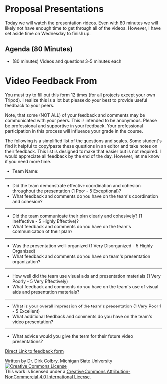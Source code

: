 # Proposal Presentations

Today we will watch the presentation videos. Even with 80 minutes we will likely not have enough time to get through all of the videos. However, I have set aside time on Wednesday to finish up. 

## Agenda (80 Minutes)

- (80 minutes) Videos and questions 3-5 minutes each


# Video Feedback From

You must try to fill out this form 12 times (for all projects except your own Tripod).  I realize this is a lot but please do your best to provide useful feedback to your peers. 

Note, that some (NOT ALL) of your feedback and comments may be communicated with your peers.  This is intended to be anonymous. Please be professional and supportive in your feedback. Your professional participation in this process will influence your grade in the course. 

The following is a simplified list of the questions and scales.  Some student's find it helpful to copy/paste these questions in an editor and take notes on their feedback.  This list is designed to make that easier but is not required.  I would appreciate all feedback by the end of the day. However, let me know if you need more time.   

* Team Name:
---
* Did the team demonstrate effective coordination and cohesion throughout the presentation (1 Poor - 5 Exceptional)?
* What feedback and comments do you have on the team's coordination and cohesion?
----
* Did the team communicate their plan clearly and cohesively? (1 Ineffective - 5 Highly Effective)?
* What feedback and comments do you have on the team's communication of their plan?
----
* Was the presentation well-organized (1 Very Disorganized - 5 Highly Organized)
* What feedback and comments do you have on team's presentation organization?
----
* How well did the team use visual aids and presentation materials (1 Very Poorly - 5 Very Effectively)
* What feedback and comments do you have on the team's use of visual aids and presentation materials?
----
* What is your overall impression of the team's presentation (1 Very Poor
1 - 5 Excellent)
* What additional feedback and comments do you have on the team's video presentation?
----
* What advice would you give the team for their future video presentations? 


[Direct Link to feedback form](https://docs.google.com/forms/d/e/1FAIpQLSeucnvI3c2dCjMZPqhc4KDXFmMJdNrq6hT3Wk7p7TgwswZ5RA/viewform?usp=dialog)

Written by Dr. Dirk Colbry, Michigan State University
<a rel="license" href="http://creativecommons.org/licenses/by-nc/4.0/"><img alt="Creative Commons License" style="border-width:0" src="https://i.creativecommons.org/l/by-nc/4.0/88x31.png" /></a><br />This work is licensed under a <a rel="license" href="http://creativecommons.org/licenses/by-nc/4.0/">Creative Commons Attribution-NonCommercial 4.0 International License</a>.
